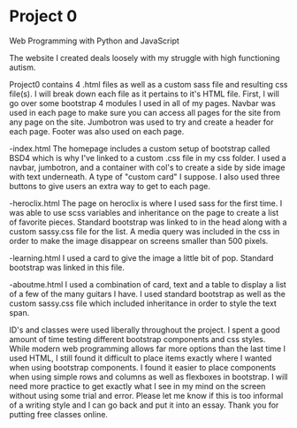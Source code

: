 # Project 0

Web Programming with Python and JavaScript

The website I created deals loosely with my struggle with high functioning autism.  

Project0 contains 4 .html files as well as a custom sass file and resulting css file(s).  I will break down each file as it pertains to 
it's HTML file.  First, I will go over some bootstrap 4 modules I used in all of my pages.
Navbar was used in each page to make sure you can access all pages for the site from any page on the site.
Jumbotron was used to try and create a header for each page.
Footer was also used on each page.

-index.html
The homepage includes a custom setup of bootstrap called BSD4 which is why I've linked to a custom .css file in my css folder.  I used a navbar, jumbotron, and a container with col's to create a side by side image with text underneath.  A type of "custom card" I suppose.  I also used three buttons to give users an extra way to get to each page.

-heroclix.html
The page on heroclix is where I used sass for the first time.  I was able to use scss variables and inheritance on the page to create a list of favorite pieces. Standard bootstrap was linked to in the head along with a custom sassy.css file for the list. A media query was included in the css in order to make the image disappear on screens smaller than 500 pixels.

-learning.html
I used a card to give the image a little bit of pop.  Standard bootstrap was linked in this file.

-aboutme.html
I used a combination of card, text and a table to display a list of a few of the many guitars I have.  I used standard bootstrap as well as the custom sassy.css file which included inheritance in order to style the text span.

ID's and classes were used liberally throughout the project.  I spent a good amount of time testing different bootstrap components and css styles.  While modern web programming allows far more options than the last time I used HTML, I still found it difficult to place items exactly where I wanted when using bootstrap components.  I found it easier to place components when using simple rows and columns as well as flexboxes in bootstrap.  I will need more practice to get exactly what I see in my mind on the screen without using some trial and error.  Please let me know if this is too informal of a writing style and I can go back and put it into an essay.  Thank you for putting free classes online.

